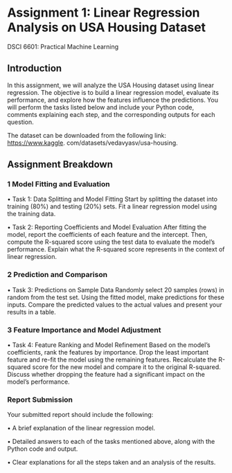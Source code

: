 # Assignment 1: Linear Regression Analysis on USA Housing Dataset

DSCI 6601: Practical Machine Learning

## Introduction

In this assignment, we will analyze the USA Housing dataset using linear regression. The objective is to build a linear regression model, evaluate its performance, and explore how the features influence the predictions. You will perform the tasks listed below and include your Python code, comments explaining each step, and the corresponding outputs for each question.

The dataset can be downloaded from the following link: https://www.kaggle. com/datasets/vedavyasv/usa-housing.

## Assignment Breakdown 

### 1  Model Fitting and Evaluation

• Task 1: Data Splitting and Model Fitting Start by splitting the dataset into training (80%) and testing (20%) sets. Fit a linear regression model using the training data.

• Task 2: Reporting Coefficients and Model Evaluation After fitting the model, report the coefficients of each feature and the intercept. Then, compute the R-squared score using the test data to evaluate the model’s performance. Explain what the R-squared score represents in the context of linear regression.

### 2  Prediction and Comparison

• Task 3: Predictions on Sample Data Randomly select 20 samples (rows) in random from the test set. Using the fitted model, make predictions for these inputs. Compare the predicted values to the actual values and present your results in a table.

### 3  Feature Importance and Model Adjustment

• Task 4: Feature Ranking and Model Refinement Based on the model’s coefficients, rank the features by importance. Drop the least important feature and re-fit the model using the remaining features. Recalculate the R-squared score for the new model and compare it to the original R-squared. Discuss whether dropping the feature had a significant impact on the model’s performance.

### Report Submission

Your submitted report should include the following:

• A brief explanation of the linear regression model.

• Detailed answers to each of the tasks mentioned above, along with the Python code and output.

• Clear explanations for all the steps taken and an analysis of the results.
